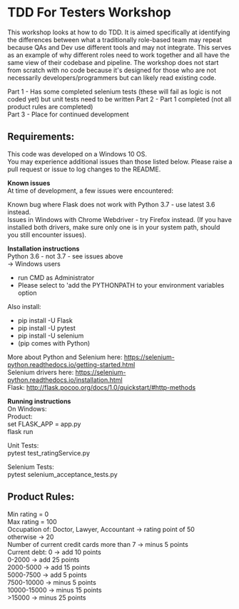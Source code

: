 TDD For Testers Workshop
========================

This workshop looks at how to do TDD.
It is aimed specifically at identifying the differences between what a traditionally role-based team may repeat because QAs and Dev use different tools and may not integrate. This serves as an example of why different roles need to work together and all have the same view of their codebase and pipeline.
The workshop does not start from scratch with no code because it's designed for those who are not necessarily developers/programmers but can likely read existing code.

Part 1 - Has some completed selenium tests (these will fail as logic is not coded yet) but unit tests need to be written
Part 2 - Part 1 completed (not all product rules are completed)  
Part 3 - Place for continued development  

## Requirements:
This code was developed on a Windows 10 OS.  
You may experience additional issues than those listed below. Please raise a pull request or issue to log changes to the README.

**Known issues**  
At time of development, a few issues were encountered:

Known bug where Flask does not work with Python 3.7 - use latest 3.6 instead.  
Issues in Windows with Chrome Webdriver - try Firefox instead.  (If you have installed both drivers, make sure only one is in your system path, should you still encounter issues).

**Installation instructions**  
Python 3.6 - not 3.7 - see issues above  
-> Windows users
  * run CMD as Administrator  
  * Please select to 'add the PYTHONPATH to your environment variables option  

Also install:  
 * pip install -U Flask  
 * pip install -U pytest  
 * pip install -U selenium  
 * (pip comes with Python)  


More about Python and Selenium here: https://selenium-python.readthedocs.io/getting-started.html  
Selenium drivers here: https://selenium-python.readthedocs.io/installation.html  
Flask: http://flask.pocoo.org/docs/1.0/quickstart/#http-methods  

**Running instructions**  
On Windows:  
  Product:  
    set FLASK_APP = app.py  
    flask run  

  Unit Tests:  
    pytest test_ratingService.py  

  Selenium Tests:  
    pytest selenium_acceptance_tests.py  


## Product Rules:  
Min rating = 0  
Max rating = 100  
Occupation of: Doctor, Lawyer, Accountant -> rating point of 50  
                                otherwise -> 20  
Number of current credit cards more than 7 -> minus 5 points  
Current debt: 0  -> add 10 points  
         0-2000  -> add 25 points  
      2000-5000  -> add 15 points  
      5000-7500  -> add 5 points  
     7500-10000  -> minus 5 points  
    10000-15000  -> minus 15 points  
         >15000  -> minus 25 points  
